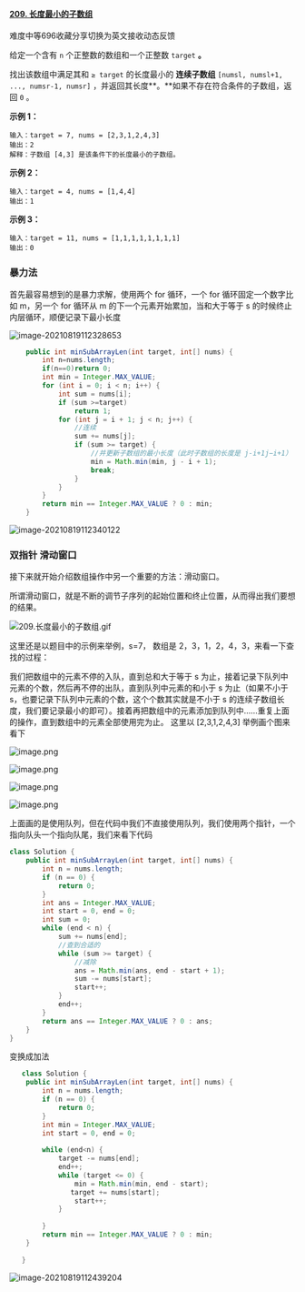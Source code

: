 #### [209. 长度最小的子数组](https://leetcode-cn.com/problems/minimum-size-subarray-sum/)

难度中等696收藏分享切换为英文接收动态反馈

给定一个含有 `n` 个正整数的数组和一个正整数 `target` **。**

找出该数组中满足其和 `≥ target` 的长度最小的 **连续子数组** `[numsl, numsl+1, ..., numsr-1, numsr]` ，并返回其长度**。**如果不存在符合条件的子数组，返回 `0` 。

 

**示例 1：**

```
输入：target = 7, nums = [2,3,1,2,4,3]
输出：2
解释：子数组 [4,3] 是该条件下的长度最小的子数组。
```

**示例 2：**

```
输入：target = 4, nums = [1,4,4]
输出：1
```

**示例 3：**

```
输入：target = 11, nums = [1,1,1,1,1,1,1,1]
输出：0
```

### 暴力法

首先最容易想到的是暴力求解，使用两个 for 循环，一个 for 循环固定一个数字比如 m，另一个 for 循环从 m 的下一个元素开始累加，当和大于等于 s 的时候终止内层循环，顺便记录下最小长度

![image-20210819112328653](C:\Users\solfeng\AppData\Roaming\Typora\typora-user-images\image-20210819112328653.png)

```java
    public int minSubArrayLen(int target, int[] nums) {
        int n=nums.length;
        if(n==0)return 0;
        int min = Integer.MAX_VALUE;
        for (int i = 0; i < n; i++) {
            int sum = nums[i];
            if (sum >=target)
                return 1;
            for (int j = i + 1; j < n; j++) {
                //连续
                sum += nums[j];
                if (sum >= target) {
                    //并更新子数组的最小长度（此时子数组的长度是 j-i+1j−i+1）
                    min = Math.min(min, j - i + 1);
                    break;
                }
            }
        }
        return min == Integer.MAX_VALUE ? 0 : min;
    }


```

![image-20210819112340122](C:\Users\solfeng\AppData\Roaming\Typora\typora-user-images\image-20210819112340122.png)

### 双指针  滑动窗口

接下来就开始介绍数组操作中另一个重要的方法：滑动窗口。

所谓滑动窗口，就是不断的调节子序列的起始位置和终止位置，从而得出我们要想的结果。

![209.长度最小的子数组.gif](https://pic.leetcode-cn.com/1626251110-hOsxXM-209.%E9%95%BF%E5%BA%A6%E6%9C%80%E5%B0%8F%E7%9A%84%E5%AD%90%E6%95%B0%E7%BB%84.gif)

这里还是以题目中的示例来举例，s=7， 数组是 2，3，1，2，4，3，来看一下查找的过程：

我们把数组中的元素不停的入队，直到总和大于等于 s 为止，接着记录下队列中元素的个数，然后再不停的出队，直到队列中元素的和小于 s 为止（如果不小于 s，也要记录下队列中元素的个数，这个个数其实就是不小于 s 的连续子数组长度，我们要记录最小的即可）。接着再把数组中的元素添加到队列中……重复上面的操作，直到数组中的元素全部使用完为止。
这里以 [2,3,1,2,4,3] 举例画个图来看下

![image.png](https://pic.leetcode-cn.com/10ca012c2f0170afcac5e5996add20c32c36a82f4bb4a6187897bb948ace5fe2-image.png)

![image.png](https://pic.leetcode-cn.com/2da8cf86a2a3df3c95ed7d95add574dca2d8bae8420addd0fa6b8c55fa3db081-image.png)

![image.png](https://pic.leetcode-cn.com/ca74b1a2ad0eb5a4ebf8647a332161b140c8ebdd71cd5d19bef16e9bf0a43c95-image.png)

![image.png](https://pic.leetcode-cn.com/72f39b5cd7eb5f866e24d0a31eb3eac7d57cf3ad202ad40d30f103833c1f5a69-image.png)

上面画的是使用队列，但在代码中我们不直接使用队列，我们使用两个指针，一个指向队头一个指向队尾，我们来看下代码





```java
class Solution {
    public int minSubArrayLen(int target, int[] nums) {
        int n = nums.length;
        if (n == 0) {
            return 0;
        }
        int ans = Integer.MAX_VALUE;
        int start = 0, end = 0;
        int sum = 0;
        while (end < n) {
            sum += nums[end];
            //查到合适的
            while (sum >= target) {
                //减除
                ans = Math.min(ans, end - start + 1);
                sum -= nums[start];
                start++;
            }
            end++;
        }
        return ans == Integer.MAX_VALUE ? 0 : ans;
    }
}

```

变换成加法

```java
   class Solution {
    public int minSubArrayLen(int target, int[] nums) {
        int n = nums.length;
        if (n == 0) {
            return 0;
        }
        int min = Integer.MAX_VALUE;
        int start = 0, end = 0;
        
        while (end<n) {
            target -= nums[end];
            end++;
            while (target <= 0) {
                min = Math.min(min, end - start);
               target += nums[start];
                start++;
            }
            
        }
        return min == Integer.MAX_VALUE ? 0 : min;
    }
    
   }

```

![image-20210819112439204](C:\Users\solfeng\AppData\Roaming\Typora\typora-user-images\image-20210819112439204.png)
